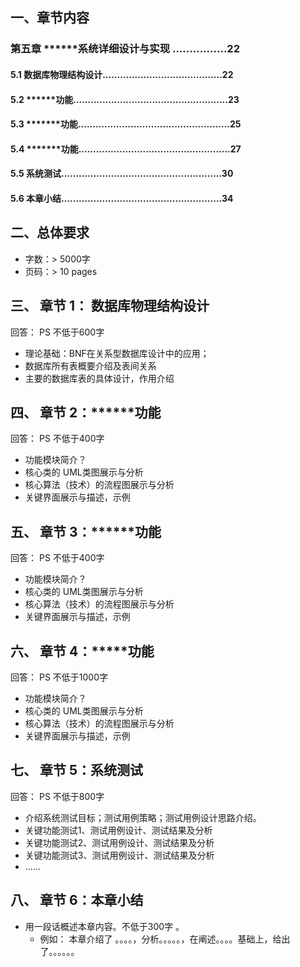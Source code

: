 ## 一、章节内容
### 第五章 ******系统详细设计与实现 ................22
#### 5.1 数据库物理结构设计.........................................22
#### 5.2 ******功能.....................................................23
#### 5.3 *******功能....................................................25
#### 5.4 *******功能....................................................27
#### 5.5 系统测试.......................................................30
#### 5.6 本章小结.......................................................34

## 二、总体要求
+ 字数：> 5000字
+ 页码：> 10 pages

## 三、 章节 1： 数据库物理结构设计
回答： PS 不低于600字 

+  理论基础：BNF在关系型数据库设计中的应用；
+  数据库所有表概要介绍及表间关系
+  主要的数据库表的具体设计，作用介绍

## 四、 章节 2：******功能
回答： PS 不低于400字  

+ 功能模块简介？
+ 核心类的 UML类图展示与分析
+ 核心算法（技术）的流程图展示与分析
+ 关键界面展示与描述，示例

## 五、 章节 3：******功能
回答： PS 不低于400字  

+ 功能模块简介？
+ 核心类的 UML类图展示与分析
+ 核心算法（技术）的流程图展示与分析
+ 关键界面展示与描述，示例

## 六、 章节 4：*****功能
回答： PS 不低于1000字  

+ 功能模块简介？
+ 核心类的 UML类图展示与分析
+ 核心算法（技术）的流程图展示与分析
+ 关键界面展示与描述，示例

## 七、 章节 5：系统测试
回答： PS 不低于800字
  
+ 介绍系统测试目标；测试用例策略；测试用例设计思路介绍。
+ 关键功能测试1、测试用例设计、测试结果及分析
+ 关键功能测试2、测试用例设计、测试结果及分析
+ 关键功能测试3、测试用例设计、测试结果及分析
+ ......

## 八、 章节 6：本章小结

+ 用一段话概述本章内容。不低于300字 。
  + 例如： 本章介绍了 。。。。，分析。。。。。，在阐述。。。。基础上，给出了。。。。。。

